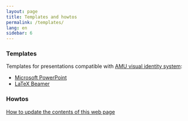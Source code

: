 ```yaml
---
layout: page
title: Templates and howtos
permalink: /templates/
lang: en
sidebar: 6
---
```


### Templates

Templates for presentations compatible with <a href="http://siw.amu.edu.pl">AMU visual identity system</a>:

<ul>
    <li><a href="http://siw.amu.edu.pl/siw/strona-glowna/pliki-do-pobrania">Microsoft PowerPoint</a></li>
    <li><a href="https://github.com/skorzewski/amu-beamer">LaTeX Beamer</a></li>
</ul>


### Howtos

<a href="https://github.com/snukky/psi-website/blob/master/README.md">How to update the contents of this web page</a>

